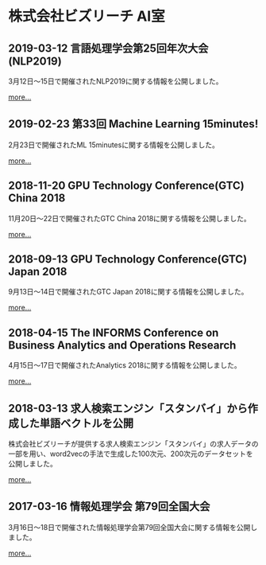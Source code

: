 # 株式会社ビズリーチ AI室

## 2019-03-12 言語処理学会第25回年次大会(NLP2019)

3月12日〜15日で開催されたNLP2019に関する情報を公開しました。

[more...](nlp2019)

## 2019-02-23 第33回 Machine Learning 15minutes!

2月23日で開催されたML 15minutesに関する情報を公開しました。

[more...](ml15_33)

## 2018-11-20 GPU Technology Conference(GTC) China 2018

11月20日〜22日で開催されたGTC China 2018に関する情報を公開しました。

[more...](gtc2018china)

## 2018-09-13 GPU Technology Conference(GTC) Japan 2018

9月13日〜14日で開催されたGTC Japan 2018に関する情報を公開しました。

[more...](gtc2018japan)

## 2018-04-15 The INFORMS Conference on Business Analytics and Operations Research

4月15日〜17日で開催されたAnalytics 2018に関する情報を公開しました。

[more...](analytics2018)

## 2018-03-13 求人検索エンジン「スタンバイ」から作成した単語ベクトルを公開

株式会社ビズリーチが提供する求人検索エンジン「スタンバイ」の求人データの一部を用い、word2vecの手法で生成した100次元、200次元のデータセットを公開しました。

[more...](word2vec)

## 2017-03-16 情報処理学会 第79回全国大会

3月16日〜18日で開催された情報処理学会第79回全国大会に関する情報を公開しました。

[more...](ipsj2017)

